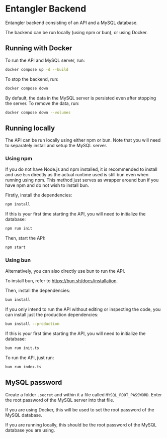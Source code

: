# Entangler Backend

Entangler backend consisting of an API and a MySQL database.

The backend can be run locally (using npm or bun), or using Docker.

## Running with Docker

To run the API and MySQL server, run:
```sh
docker compose up -d --build
```

To stop the backend, run:
```sh
docker compose down
```

By default, the data in the MySQL server is persisted even after stopping the server. To remove the data, run:
```sh
docker compose down --volumes
```

## Running locally

The API can be run locally using either npm or bun. Note that you will need to separately install and setup the MySQL server.

### Using npm

If you do not have Node.js and npm installed, it is recommended to install and use `bun` directly as the actual runtime used is still bun even when running using npm. This method just serves as wrapper around bun if you have npm and do not wish to install bun.

Firstly, install the dependencies:
```sh
npm install
```

If this is your first time starting the API, you will need to initialize the database:
```sh
npm run init
```

Then, start the API:
```sh
npm start
```

### Using bun

Alternatively, you can also directly use bun to run the API.

To install bun, refer to https://bun.sh/docs/installation.

Then, install the dependencies:
```sh
bun install
```

If you only intend to run the API without editing or inspecting the code, you can install just the production dependencies:
```sh
bun install --production
```

If this is your first time starting the API, you will need to initialize the database:
```sh
bun run init.ts
```

To run the API, just run:
```sh
bun run index.ts
```

## MySQL password

Create a folder `.secret` and within it a file called `MYSQL_ROOT_PASSWORD`. Enter the root password of the MySQL server into that file.

If you are using Docker, this will be used to set the root password of the MySQL database.

If you are running locally, this should be the root password of the MySQL database you are using.